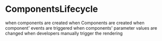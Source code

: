 # ComponentsLifecycle
when components are created
when Components are created when component' events are triggered
when components' parameter values are changed
when developers manually trigger the rendering 

